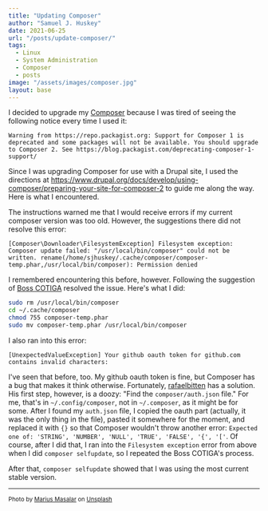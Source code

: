 ```yaml
---
title: "Updating Composer"
author: "Samuel J. Huskey"
date: 2021-06-25
url: "/posts/update-composer/"
tags:
  - Linux
  - System Administration
  - Composer
  - posts
image: "/assets/images/composer.jpg"
layout: base
---
```


I decided to upgrade my [Composer](https://getcomposer.org/) because I was tired of seeing the following notice every time I used it:

`Warning from https://repo.packagist.org: Support for Composer 1 is deprecated and some packages will not be available. You should upgrade to Composer 2. See https://blog.packagist.com/deprecating-composer-1-support/`

Since I was upgrading Composer for use with a Drupal site, I used the directions at <https://www.drupal.org/docs/develop/using-composer/preparing-your-site-for-composer-2> to guide me along the way. Here is what I encountered.

The instructions warned me that I would receive errors if my current composer version was too old. However, the suggestions there did not resolve this error:

`[Composer\Downloader\FilesystemException] Filesystem exception: Composer update failed: "/usr/local/bin/composer" could not be written. rename(/home/sjhuskey/.cache/composer/composer-temp.phar,/usr/local/bin/composer): Permission denied`

I remembered encountering this before, however. Following the suggestion of [Boss COTIGA](https://stackoverflow.com/a/48359743/2943704) resolved the issue. Here's what I did:

```bash
sudo rm /usr/local/bin/composer
cd ~/.cache/composer
chmod 755 composer-temp.phar
sudo mv composer-temp.phar /usr/local/bin/composer
```

I also ran into this error:

`[UnexpectedValueException] Your github oauth token for github.com contains invalid characters:`

I've seen that before, too. My github oauth token is fine, but Composer has a bug that makes it think otherwise. Fortunately, [rafaelbitten](https://stackoverflow.com/a/67005141/2943704) has a solution. His first step, however, is a doozy: "Find the `composer/auth.json` file." For me, that's in `~/.config/composer`, not in `~/.composer`, as it might be for some. After I found my `auth.json` file, I copied the oauth part (actually, it was the only thing in the file), pasted it somewhere for the moment, and replaced it with `{}` so that Composer wouldn't throw another error: `Expected one of: 'STRING', 'NUMBER', 'NULL', 'TRUE', 'FALSE', '{', '['`. Of course, after I did that, I ran into the `Filesystem exception` error from above when I did `composer selfupdate`, so I repeated the Boss COTIGA's process.

After that, `composer selfupdate` showed that I was using the most current stable version.

<hr />
<span style="font-size:smaller">Photo by <a href="https://unsplash.com/@marius?utm_source=unsplash&utm_medium=referral&utm_content=creditCopyText">Marius Masalar</a> on <a href="https://unsplash.com/s/photos/music?utm_source=unsplash&utm_medium=referral&utm_content=creditCopyText">Unsplash</a></span>
